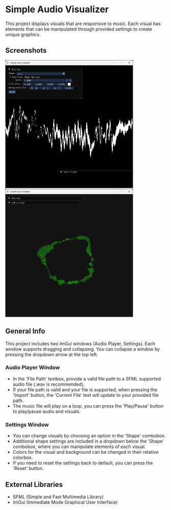 # Simple Audio Visualizer
This project displays visuals that are responsive to music. Each visual has elements that can be manipulated through provided settings to create unique graphics.

## Screenshots
<p float="left">
    <img src="assets/screenshot_1.png" alt="Screenshot1" width="400" height="400">
    <img src="assets/screenshot_2.png" alt="Screenshot2" width="400" height="400">
</p>

## General Info
This project includes two _ImGui_ windows (Audio Player, Settings). Each window supports dragging and collapsing. You can collapse a window by pressing the dropdown arrow at the top left.

### Audio Player Window
* In the 'File Path' textbox, provide a valid file path to a SFML supported audio file (.wav is recommended).
* If your file path is valid and your file is supported, when pressing the 'Import' button, the 'Current File' text will update to your provided file path.
* The music file will play on a loop, you can press the 'Play/Pause' button to play/pause audio and visuals.

### Settings Window
* You can change visuals by choosing an option in the 'Shape' combobox.
* Additional shape settings are included in a dropdown below the 'Shape' combobox, where you can manipulate elements of each visual.
* Colors for the visual and background can be changed in their relative colorbox.
* If you need to reset the settings back to default, you can press the 'Reset' button.

## External Libraries
* SFML (Simple and Fast Multimedia Library)
* ImGui (Immediate Mode Graphical User Interface)
